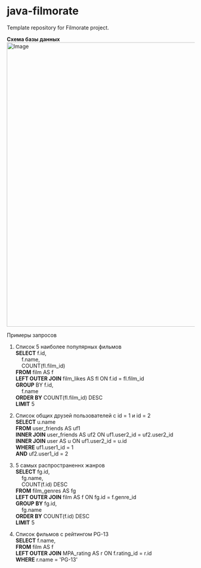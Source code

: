 # java-filmorate
Template repository for Filmorate project.


**Схема базы данных**  
<img width="871" height="760" alt="Image" src="https://github.com/user-attachments/assets/88d5155a-6068-4d9c-a8f7-1398b194c05c" />

Примеры запросов  
1) Список 5 наиболее популярных фильмов  
**SELECT** f.id,  
&nbsp;&nbsp;&nbsp;&nbsp;f.name,  
&nbsp;&nbsp;&nbsp;&nbsp;COUNT(fl.film_id)   
**FROM** film AS f  
**LEFT OUTER JOIN** film_likes AS fl ON f.id = fl.film_id  
**GROUP** BY f.id,  
&nbsp;&nbsp;&nbsp;&nbsp;f.name  
**ORDER BY** COUNT(fl.film_id) DESC  
**LIMIT** 5  

3) Список общих друзей пользователей с id = 1 и id = 2  
**SELECT** u.name  
**FROM** user_friends AS uf1  
**INNER JOIN** user_friends AS uf2 ON uf1.user2_id = uf2.user2_id  
**INNER JOIN** user AS u ON uf1.user2_id = u.id  
**WHERE** uf1.user1_id = 1  
  **AND** uf2.user1_id = 2  

4) 5 самых распространеннх жанров  
**SELECT** fg.id,  
&nbsp;&nbsp;&nbsp;&nbsp;fg.name,  
&nbsp;&nbsp;&nbsp;&nbsp;COUNT(f.id) DESC  
**FROM** film_genres AS fg  
**LEFT OUTER JOIN** film AS f ON fg.id = f.genre_id  
**GROUP BY** fg.id,  
&nbsp;&nbsp;&nbsp;&nbsp;fg.name  
**ORDER BY** COUNT(f.id) DESC  
**LIMIT** 5  

5) Список фильмов с рейтингом PG-13  
**SELECT** f.name,  
**FROM** film AS f  
**LEFT OUTER JOIN** MPA_rating AS r ON f.rating_id = r.id  
**WHERE** r.name = 'PG-13'  
